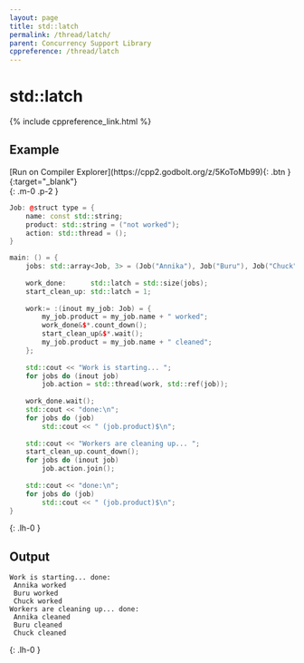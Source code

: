 ```yaml
---
layout: page
title: std::latch
permalink: /thread/latch/
parent: Concurrency Support Library
cppreference: /thread/latch
---
```

# std::latch

{% include cppreference_link.html %}

## Example

<div class="code-example" markdown="1">
[Run on Compiler Explorer](https://cpp2.godbolt.org/z/5KoToMb99){: .btn }{:target="_blank"}
</div>
{: .m-0 .p-2 }

```cpp
Job: @struct type = {
    name: const std::string;
    product: std::string = ("not worked");
    action: std::thread = ();
}

main: () = {
    jobs: std::array<Job, 3> = (Job("Annika"), Job("Buru"), Job("Chuck"));
 
    work_done:      std::latch = std::size(jobs);
    start_clean_up: std::latch = 1;
 
    work:= :(inout my_job: Job) = {
        my_job.product = my_job.name + " worked";
        work_done&$*.count_down();
        start_clean_up&$*.wait();
        my_job.product = my_job.name + " cleaned";
    };
 
    std::cout << "Work is starting... ";
    for jobs do (inout job)
        job.action = std::thread(work, std::ref(job));
 
    work_done.wait();
    std::cout << "done:\n";
    for jobs do (job)
        std::cout << " (job.product)$\n";
 
    std::cout << "Workers are cleaning up... ";
    start_clean_up.count_down();
    for jobs do (inout job)
        job.action.join();
 
    std::cout << "done:\n";
    for jobs do (job)
        std::cout << " (job.product)$\n";
}
```
{: .lh-0 }

## Output

```
Work is starting... done:
 Annika worked
 Buru worked
 Chuck worked
Workers are cleaning up... done:
 Annika cleaned
 Buru cleaned
 Chuck cleaned
```
{: .lh-0 }